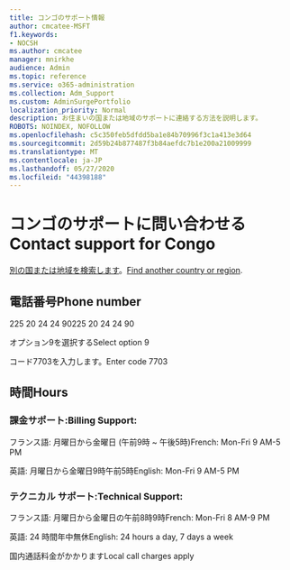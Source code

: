 ```yaml
---
title: コンゴのサポート情報
author: cmcatee-MSFT
f1.keywords:
- NOCSH
ms.author: cmcatee
manager: mnirkhe
audience: Admin
ms.topic: reference
ms.service: o365-administration
ms.collection: Adm_Support
ms.custom: AdminSurgePortfolio
localization_priority: Normal
description: お住まいの国または地域のサポートに連絡する方法を説明します。
ROBOTS: NOINDEX, NOFOLLOW
ms.openlocfilehash: c5c350feb5dfdd5ba1e84b70996f3c1a413e3d64
ms.sourcegitcommit: 2d59b24b877487f3b84aefdc7b1e200a21009999
ms.translationtype: MT
ms.contentlocale: ja-JP
ms.lasthandoff: 05/27/2020
ms.locfileid: "44398188"
---
```

# <a name="contact-support-for-congo"></a><span data-ttu-id="081b5-103">コンゴのサポートに問い合わせる</span><span class="sxs-lookup"><span data-stu-id="081b5-103">Contact support for Congo</span></span>

<span data-ttu-id="081b5-104">[別の国または地域を検索します](../contact-support-for-business-products.md)。</span><span class="sxs-lookup"><span data-stu-id="081b5-104">[Find another country or region](../contact-support-for-business-products.md).</span></span>

## <a name="phone-number"></a><span data-ttu-id="081b5-105">電話番号</span><span class="sxs-lookup"><span data-stu-id="081b5-105">Phone number</span></span>
<span data-ttu-id="081b5-106">225 20 24 24 90</span><span class="sxs-lookup"><span data-stu-id="081b5-106">225 20 24 24 90</span></span>

<span data-ttu-id="081b5-107">オプション9を選択する</span><span class="sxs-lookup"><span data-stu-id="081b5-107">Select option 9</span></span>

<span data-ttu-id="081b5-108">コード7703を入力します。</span><span class="sxs-lookup"><span data-stu-id="081b5-108">Enter code 7703</span></span>

## <a name="hours"></a><span data-ttu-id="081b5-109">時間</span><span class="sxs-lookup"><span data-stu-id="081b5-109">Hours</span></span>
### <a name="billing-support"></a><span data-ttu-id="081b5-110">課金サポート:</span><span class="sxs-lookup"><span data-stu-id="081b5-110">Billing Support:</span></span>

<span data-ttu-id="081b5-111">フランス語: 月曜日から金曜日 (午前9時 ~ 午後5時)</span><span class="sxs-lookup"><span data-stu-id="081b5-111">French: Mon-Fri 9 AM-5 PM</span></span>

<span data-ttu-id="081b5-112">英語: 月曜日から金曜日9時午前5時</span><span class="sxs-lookup"><span data-stu-id="081b5-112">English: Mon-Fri 9 AM-5 PM</span></span>

### <a name="technical-support"></a><span data-ttu-id="081b5-113">テクニカル サポート:</span><span class="sxs-lookup"><span data-stu-id="081b5-113">Technical Support:</span></span>

<span data-ttu-id="081b5-114">フランス語: 月曜日から金曜日の午前8時9時</span><span class="sxs-lookup"><span data-stu-id="081b5-114">French: Mon-Fri 8 AM-9 PM</span></span>

<span data-ttu-id="081b5-115">英語: 24 時間年中無休</span><span class="sxs-lookup"><span data-stu-id="081b5-115">English: 24 hours a day, 7 days a week</span></span>

<span data-ttu-id="081b5-116">国内通話料金がかかります</span><span class="sxs-lookup"><span data-stu-id="081b5-116">Local call charges apply</span></span>
